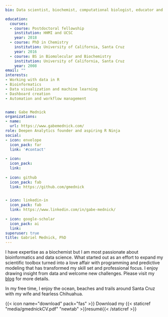 ```yaml
---
bio: Data scientist, biochemist, computational biologist, educator and nature lover.

education:
  courses:
  - course: Postdoctoral fellowship
    institution: HHMI and UCSC
    year: 2018
  - course: PhD in Chemistry
    institution: University of California, Santa Cruz
    year: 2016
  - course: BS in Biomolecular and Biochemistry
    institution: University of California, Santa Cruz
    year: 2008
email: ""
interests:
- Working with data in R
- Bioinformatics
- Data visualization and machine learning 
- Dashboard creation
- Automation and workflow management


name: Gabe Mednick
organizations:
- name: 
  url: https://www.gabemednick.com/
role: Deepen Analytics founder and aspiring R Ninja
social:
- icon: envelope
  icon_pack: far
  link: '#contact'
  
- icon:
  icon_pack: 
  link: 
  
- icon: github
  icon_pack: fab
  link: https://github.com/gmednick


- icon: linkedin-in
  icon_pack: fab
  link: https://www.linkedin.com/in/gabe-mednick/
  
- icon: google-scholar
  icon_pack: ai
  link:
superuser: true
title: Gabriel Mednick, PhD
---
```


I have expertise as a biochemist but I am most passionate about bioinformatics and data science. What started out as an effort to expand my scientific toolbox turned into a love affair with programming and predictive modeling that has transformed my skill set and professional focus. I enjoy drawing insight from data and welcome new challenges. Please visit my [blog](https://www.gabemednick.com/) for more details.

In my free time, I enjoy the ocean, beaches and trails around Santa Cruz with my wife and fearless Chihuahua.


{{< icon name="download" pack="fas" >}} Download my {{< staticref "media/gmednickCV.pdf" "newtab" >}}resumé{{< /staticref >}}

